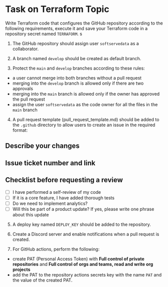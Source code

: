 # Task on Terraform Topic

Write Terraform code that configures the GitHub repository according to the following requirements, execute it and save your Terraform code in a repository secret named `TERRAFORM`.
s
1. The GitHub repository should assign user `softservedata` as a collaborator.

2. A branch named `develop` should be created as default branch.

3. Protect the `main` and `develop` branches according to these rules:
- a user cannot merge into both branches without a pull request
- merging into the `develop` branch is allowed only if there are two approvals
- merging into the `main` branch is allowed only if the owner has approved the pull request
- assign the user `softservedata` as the code owner for all the files in the `main` branch
4. A pull request template (pull_request_template.md) should be added to the `.github` directory to allow users to create an issue in the required format:

## Describe your changes

## Issue ticket number and link

## Checklist before requesting a review
- [ ] I have performed a self-review of my code
- [ ] If it is a core feature, I have added thorough tests
- [ ] Do we need to implement analytics?
- [ ] Will this be part of a product update? If yes, please write one phrase about this update

5. A deploy key named `DEPLOY_KEY` should be added to the repository.

6. Create a Discord server and enable notifications when a pull request is created.

7. For GitHub actions, perform the following: 
- create PAT (Personal Access Token) with **Full control of private repositories** and **Full control of orgs and teams, read and write org projects**
- add the PAT to the repository actions secrets key with the name `PAT` and the value of the created PAT.
